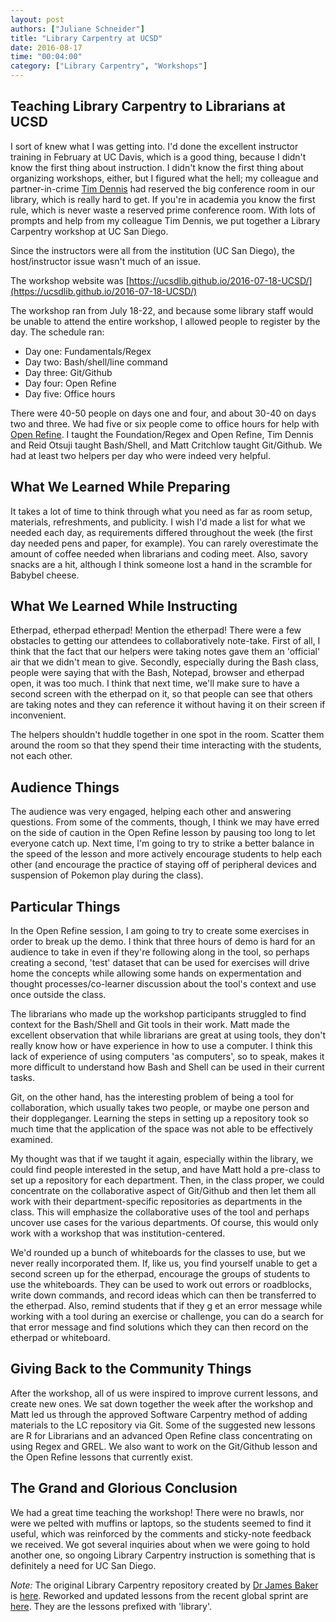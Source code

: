 ```yaml
---
layout: post
authors: ["Juliane Schneider"]
title: "Library Carpentry at UCSD"
date: 2016-08-17
time: "00:04:00"
category: ["Library Carpentry", "Workshops"]
---
```


## Teaching Library Carpentry to Librarians at UCSD

I sort of knew what I was getting into. I'd done the excellent instructor training in February at UC Davis, 
which is a good thing, because I didn't know the first thing about instruction. 
I didn't know the first thing about organizing workshops, either, but I figured what the hell; 
my colleague and partner-in-crime [Tim Dennis](https://twitter.com/jt14den) had reserved the big conference room in our library, 
which is really hard to get. If you're in academia you know the first rule, which is never waste 
a reserved prime conference room. With lots of prompts and help from my colleague Tim Dennis, 
we put together a Library Carpentry workshop at UC San Diego.

Since the instructors were all from the institution (UC San Diego), the host/instructor issue wasn't much of an issue. 

The workshop website was [https://ucsdlib.github.io/2016-07-18-UCSD/](https://ucsdlib.github.io/2016-07-18-UCSD/)

The workshop ran from July 18-22, and because some library staff would be unable to attend the entire workshop, 
I allowed people to register by the day. The schedule ran:

- Day one: Fundamentals/Regex
- Day two: Bash/shell/line command
- Day three: Git/Github
- Day four: Open Refine
- Day five: Office hours

There were 40-50 people on days one and four, and about 30-40 on days two and three. 
We had five or six people come to office hours for help with [Open Refine](http://openrefine.org/). 
I taught the Foundation/Regex and Open Refine, Tim Dennis and Reid Otsuji taught Bash/Shell, 
and Matt Critchlow taught Git/Github. We had at least two helpers per day who were indeed very helpful.

## What We Learned While Preparing

It takes a lot of time to think through what you need as far as room setup, materials, refreshments, and 
publicity. I wish I'd made a list for what we needed each day, 
as requirements differed throughout the week (the first day needed pens and paper, 
for example). You can rarely overestimate the amount of coffee needed when 
librarians and coding meet. Also, savory snacks are a hit, 
although I think someone lost a hand in the scramble for Babybel cheese.

## What We Learned While Instructing

Etherpad, etherpad etherpad! Mention the etherpad! There were a few obstacles to getting our 
attendees to collaboratively note-take. First of all, I think that the fact that our helpers
were taking notes gave them an 'official' air that we didn't mean to give. 
Secondly, especially during the Bash class, people were saying that with the Bash, 
Notepad, browser and etherpad open, it was too much. I think that 
next time, we'll make sure to have a second screen with the etherpad on it, 
so that people can see that others are taking notes and they can reference it 
without having it on their screen if inconvenient.

The helpers shouldn't huddle together in one spot in the room. 
Scatter them around the room so that they spend their time interacting with the students, 
not each other. 

## Audience Things

The audience was very engaged, helping each other and answering questions. 
From some of the comments, though, I think we may have erred on the side of caution in the 
Open Refine lesson by pausing too long to let everyone catch up. Next time, 
I'm going to try to strike a better balance in the speed of the lesson and 
more actively encourage students to help each other (and encourage the practice 
of staying off of peripheral devices and suspension of Pokemon play during the class).

## Particular Things

In the Open Refine session, I am going to try to create some exercises 
in order to break up the demo. I think that three hours of demo is hard for 
an audience to take in even if they're following along in the tool, 
so perhaps creating a second, 'test' dataset that can be used for exercises 
will drive home the concepts while allowing some hands on expermentation 
and thought processes/co-learner discussion about the tool's context and use once outside the class.

The librarians who made up the workshop participants struggled to find context 
for the Bash/Shell and Git tools in their work. Matt made the excellent 
observation that while librarians are great at using tools, they don't really know how 
or have experience in how to use a computer. I think this lack of experience of 
using computers 'as computers', so to speak, makes it more difficult to understand 
how Bash and Shell can be used in their current tasks.

Git, on the other hand, has the interesting problem of being a tool for collaboration, 
which usually takes two people, or maybe one person and their doppleganger. 
Learning the steps in setting up a repository took so much time that the 
application of the space was not able to be effectively examined.

My thought was that if we taught it again, especially within the library, 
we could find people interested in the setup, and have Matt hold a pre-class 
to set up a repository for each department. Then, in the class proper, 
we could concentrate on the collaborative aspect of Git/Github and then 
let them all work with their department-specific repositories as departments 
in the class. This will emphasize the collaborative uses of the tool and 
perhaps uncover use cases for the various departments.  Of course, this 
would only work with a workshop that was institution-centered.

We'd rounded up a bunch of whiteboards for the classes to use, but we never really incorporated them. 
If, like us, you find yourself unable to get a second screen up for the etherpad, 
encourage the groups of students to use the whiteboards. They can be 
used to work out errors or roadblocks, write down commands, and record ideas 
which can then be transferred to the etherpad. Also, remind students that if they g
et an error message while working with a tool during an exercise or challenge, you can do a 
search for that error message and find solutions which they can then record 
on the etherpad or whiteboard. 

## Giving Back to the Community Things

After the workshop, all of us were inspired to improve current lessons, and create new ones. 
We sat down together the week after the workshop and Matt led us through the approved 
Software Carpentry method of adding materials to the LC repository via Git. 
Some of the suggested new lessons are R for Librarians and an advanced Open Refine 
class concentrating on using Regex and GREL. We also want to work on the 
Git/Github lesson and the Open Refine lessons that currently exist.

## The Grand and Glorious Conclusion

We had a great time teaching the workshop! There were no brawls, 
nor were we pelted with muffins or laptops, so the students seemed to find it useful, 
which was reinforced by the comments and sticky-note feedback we received. 
We got several inquiries about when we were going to hold another one, 
so ongoing Library Carpentry instruction is something that is definitely a need for UC San Diego.

*Note:* The original Library Carpentry repository created by [Dr James Baker](https://twitter.com/j_w_baker) is [here](https://github.com/LibraryCarpentry). 
Reworked and updated lessons from the recent global sprint are [here](https://github.com/data-lessons). 
They are the lessons prefixed with 'library'.
